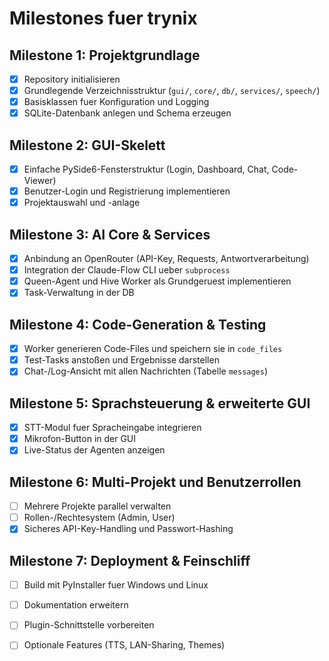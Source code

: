 # Milestones fuer trynix

## Milestone 1: Projektgrundlage
- [x] Repository initialisieren
- [x] Grundlegende Verzeichnisstruktur (`gui/`, `core/`, `db/`, `services/`, `speech/`)
- [x] Basisklassen fuer Konfiguration und Logging
- [x] SQLite-Datenbank anlegen und Schema erzeugen

## Milestone 2: GUI-Skelett
- [x] Einfache PySide6-Fensterstruktur (Login, Dashboard, Chat, Code-Viewer)
- [x] Benutzer-Login und Registrierung implementieren
- [x] Projektauswahl und -anlage

## Milestone 3: AI Core & Services
- [x] Anbindung an OpenRouter (API-Key, Requests, Antwortverarbeitung)
- [x] Integration der Claude-Flow CLI ueber `subprocess`
- [x] Queen-Agent und Hive Worker als Grundgeruest implementieren
- [x] Task-Verwaltung in der DB

## Milestone 4: Code-Generation & Testing
- [x] Worker generieren Code-Files und speichern sie in `code_files`
- [x] Test-Tasks anstoßen und Ergebnisse darstellen
- [x] Chat-/Log-Ansicht mit allen Nachrichten (Tabelle `messages`)

## Milestone 5: Sprachsteuerung & erweiterte GUI
- [x] STT-Modul fuer Spracheingabe integrieren
- [x] Mikrofon-Button in der GUI
- [x] Live-Status der Agenten anzeigen

## Milestone 6: Multi-Projekt und Benutzerrollen
- [ ] Mehrere Projekte parallel verwalten
- [ ] Rollen-/Rechtesystem (Admin, User)
- [x] Sicheres API-Key-Handling und Passwort-Hashing

## Milestone 7: Deployment & Feinschliff
- [ ] Build mit PyInstaller fuer Windows und Linux
- [ ] Dokumentation erweitern
- [ ] Plugin-Schnittstelle vorbereiten
- [ ] Optionale Features (TTS, LAN-Sharing, Themes)

